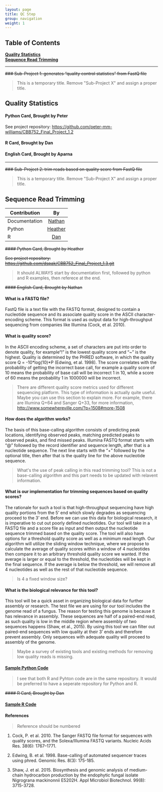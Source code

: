 ```yaml
---
layout: page
title: QC Step
group: navigation
weight: 1
---
```


## Table of Contents
**[Quality Statistics](#quality-statistics)**  
**[Sequence Read Trimming](#sequence-read-trimming)**  

---

~~### Sub-Project 1: generates “quality control statistics” from FastQ file~~

> This is a temporary title. Remove "Sub-Project X" and assign a proper title.

## Quality Statistics

#### Python Card, Brought by Peter
See project repository: https://github.com/peter-mm-williams/CBB752_Final_Project_1.2

#### R Card, Brought by Dan

#### English Card, Brought by Aparna

---

~~### Sub-Project 2: trim reads based on quality score from FastQ file~~

> This is a temporary title. Remove "Sub-Project X" and assign a proper title.

## Sequence Read Trimming

| Contribution  | By                                      |
| ------------- |:---------------------------------------:|
| Documentation | [Nathan](https://github.com/NathanNN)   |
| Python        | [Heather](https://github.com/wellshl)   |
| R             | [Dan](https://github.com/dspak)         | 

~~#### Python Card, Brought by Heather~~

~~See project repository: https://github.com/dspak/CBB752_Final_Project_1.3.git~~

> It should ALWAYS start by documentation first, followed by python and R examples, then referece at the end.

~~#### English Card, Brought by Nathan~~

#### What is a FASTQ file? 

FastQ file is a text file with the FASTQ format, designed to contain a nucleotide sequence and its associate quality score in the ASCII character-encoding scheme. This format is used as output data for high-throughput sequencing from companies like Illumina (Cock, et al. 2010). 


#### What is quality score?

In the ASCII encoding scheme, a set of characters are put into order to denote quality, for example“!” is the lowest quality score and “~” is the highest. Quality is determined by the PHRED software, in which the quality score Q = -10*log(10)*P (Edwing, et al. 1998). The score correlates with the probability of getting the incorrect base call, for example a quality score of 10 means the probability of base call will be incorrect 1 in 10, while a score of 60 means the probability 1 in 1000000 will be incorrect.

> There are different quality score metrics used for different sequencing platform. This type of information is actually quite useful. Maybe you can use this section to explain more. For example, there are Illumina Q+64 and Sanger Q+33, for more information, http://www.somewhereville.com/?p=1508#more-1508

#### How does the algorithm works?

The basis of this base-calling algorithm consists of predicting peak locations, identifying observed peaks, matching predicted peaks to observed peaks, and find missed peaks. Illumina FASTQ format starts with “@” followed by the record identifier and sequence length, after that is a nucleotide sequence. The next line starts with the “+” followed by the optional title, then after that is the quality line for the above nucleotide sequence.

> What's the use of peak calling in this read trimming tool? This is not a base-calling algorithm and this part needs to be updated with relavent information.

#### What is our implementation for trimming sequences based on quality scores?

The rationale for such a tool is that high-throughput sequencing have high quality portions from the 5’ end which slowly degrades as sequencing proceed to the 3’ end. Before we can use this data for biological research, it is imperative to cut out poorly defined nucleotides. Our tool will take in a FASTQ file and a score file as input and then output the nucleotide sequence trimmed based on the quality score. The tool will also have options for a threshold quality score as well as a minimum read length. Our algorithm will utilize the sliding window technique, where we propose to calculate the average of quality scores within a window of 4 nucleotides then compare it to an arbitrary threshold quality score we wanted. If the average is larger or equal to the threshold, the nucleotides will be kept in the final sequence. If the average is below the threshold, we will remove all 4 nucleotides as well as the rest of that nucleotide sequence.

> Is 4 a fixed window size?

#### What is the biological relevance for this tool?

This tool will be a quick asset in organizing biological data for further assembly or research. The test file we are using for our tool includes the genome read of a fungus. The reason for testing this genome is because it has relevance in assembly. These sequences are half of a paired-end read, as such quality is low in the middle region where assembly of two sequences happens (Shaw, et al., 2015). By using this tool we can filter out paired-end sequences with low quality at their 3’ ends and therefore prevent assembly. Only sequences with adequate quality will proceed to assembly of the genome.  

> Maybe a survey of existing tools and existing methods for removing low quality reads is missing.

#### [Sample Python Code](https://github.com/dspak/CBB752_Final_Project_1.3.git)

> I see that both R and Pyhton code are in the same repository. It would be preferred to have a seperate repository for Python and R.

~~#### R Card, Brought by Dan~~

#### [Sample R Code](https://github.com/dspak/CBB752_Final_Project_1.3.git)

#### References

> Reference should be numbered

1. Cock, P. et al. 2010. The Sanger FASTQ file format for sequences with quality scores, and the Solexa/Illumina FASTQ variants. Nucleic Acids Res. 38(6): 1767–1771.

2. Edwing, B. et al. 1998. Base-calling of automated sequencer traces using phred. Genomic Res. 8(3): 175-185.

3. Shaw, J. et al. 2015. Biosynthesis and genomic analysis of medium-chain hydrocarbon production by the endophytic fungal isolate Nigrograna mackinonnii E5202H. Appl Microbiol Biotechnol. 99(8): 3715-3728. 

